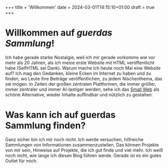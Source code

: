 +++
title = 'Willkommen'
date = 2024-03-01T14:15:10+01:00
draft = true
+++

# Willkommen auf _guerdas Sammlung_!

Ich habe gerade starke Nostalgie, weil ich mir gerade vorkomme wie vor mehr als 20 Jahren, als ich meine erste Website mit HTML veröffentlicht habe (SelfHTML sei Dank).
Warum mache ich heute noch Mal eine Website auf? Ich mag den Gedanken, kleine Ecken im Internet zu haben und zu finden, wo Leute ihre Beiträge veröffentlichen, zu jedem Nischenthema, das sie mögen.
In Zeiten der großen zentralen Plattformen, die immer größer, immer zentraler und immer AI-lastiger werden, sehe ich das [Small Web](https://ar.al/2020/08/07/what-is-the-small-web/) als schöne Alternative, wieder Inhalte auffindbar und nützlich zu gestalten.

# Was kann ich auf guerdas Sammlung finden?

Ganz sicher bin ich mir noch nicht. Ich werde versuchen, hilfreiche Sammlungen von Informationen zusammenzustellen. Das können Projekte von mir sein, Hinweise auf Projekte, die ich gut finde und viel mehr.
Ich weiß noch nicht, wie lange ich diesen Blog führen werde. Gerade ist es ein gutes Outlet für mich.
